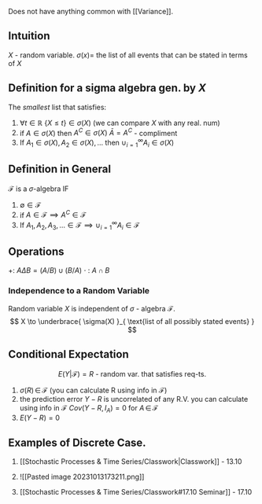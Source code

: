 Does not have anything common with [[Variance]].

## Intuition
$X$ - random variable. 
$\sigma(x) =$ the list of all events that can be stated in terms of $X$

## Definition for a sigma algebra gen. by $X$
The *smallest* list that satisfies:
1) $\forall t \in \mathbb{R}$    $\{ X \leq t \} \in \sigma(X)$  (we can compare $X$ with any real. num)
2) if  $A \in \sigma(X)$ then  $A^{C}\in\sigma(X)$      $\bar{A}=A^{C}$ - compliment
3) If  $A_{1} \in \sigma(X), A_{2} \in \sigma(X), \dots$ then $\cup_{i=1}^{\infty}A_{i}\in\sigma(X)$

## Definition in General
$\mathcal{F}$ is a $\sigma$-algebra IF
1) $\emptyset \in \mathcal{F}$
2) if $A\in \mathcal{F} \implies A^{C} \in \mathcal{F}$
3) If $A_{1},A_{2},A_{3},\dots\in \mathcal{F} \implies \cup_{i=1}^{\infty}A_{i}\in\mathcal{F}$

## Operations
+: $A \Delta B = (A/B)\cup(B/A)$
$\cdot$ : $A\cap  B$

### Independence to a Random Variable
Random variable $X$ is independent of $\sigma$ - algebra $\mathcal{F}$. 
$$
X \to \underbrace{ \sigma(X) }_{ \text{list of all possibly stated events} }
$$
## Conditional Expectation
$$
E(Y | \mathcal{F}) = R \text{ - random var. that satisfies req-ts.}
$$
1) $\sigma(R) \, \in \,\mathcal{F}$      (you can calculate R using info in $\mathcal{F}$)
2) the prediction error $Y-R$ is uncorrelated of any R.V. you can calculate using info in $\mathcal{F}$
 $Cov(Y-R, I_{A}) = 0$ for  $A\, \in \,\mathcal{F}$
3) $E(Y-R)= 0$
## Examples of Discrete Case.
1) [[Stochastic Processes & Time Series/Classwork|Classwork]] - 13.10

2) ![[Pasted image 20231013173211.png]]
3) [[Stochastic Processes & Time Series/Classwork#17.10 Seminar]] - 17.10
